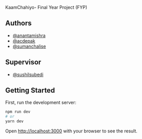 KaamChahiyo- Final Year Project (FYP)

## Authors

- [@anantamishra](https://github.com/anantamishra)
- [@acdepak](https://github.com/acdepak/)
- [@sumanchalise](https://github.com/sumanchalise)

## Supervisor

- [@sushilsubedi](https://github.com/samratsuzil)

## Getting Started

First, run the development server:

```bash
npm run dev
# or
yarn dev
```

Open [http://localhost:3000](http://localhost:3000) with your browser to see the result.
